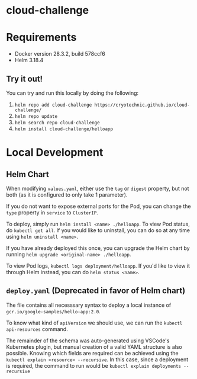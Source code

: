 # cloud-challenge

# Requirements
- Docker version 28.3.2, build 578ccf6
- Helm 3.18.4

## Try it out!
You can try and run this locally by doing the following:
1. `helm repo add cloud-challenge https://cryotechnic.github.io/cloud-challenge/`
2. `helm repo update`
3. `helm search repo cloud-challenge`
4. `helm install cloud-challenge/helloapp`

# Local Development

## Helm Chart
When modifying `values.yaml`, either use the `tag` or `digest` property, but not both (as it is configured to only take 1 parameter).

If you do not want to expose external ports for the Pod, you can change the `type` property in `service` to `ClusterIP`.

To deploy, simply run `helm install <name> ./helloapp`. To view Pod status, do `kubectl get all`. If you would like to uninstall, you can do so at any time using `helm uninstall <name>`.

If you have already deployed this once, you can upgrade the Helm chart by running `helm upgrade <original-name> ./helloapp`.

To view Pod logs, `kubectl logs deployment/helloapp`. If you'd like to view it through Helm instead, you can do `helm status <name>`.

## `deploy.yaml` (Deprecated in favor of Helm chart)
The file contains all necesssary syntax to deploy a local instance of `gcr.io/google-samples/hello-app:2.0`.

To know what kind of `apiVersion` we should use, we can run the `kubectl api-resources` command.

The remainder of the schema was auto-generated using VSCode's Kubernetes plugin, but manual creation of a valid YAML structure is also possible. Knowing which fields are required can be achieved using the `kubectl explain <resource> --recursive`. In this case, since a deployment is required, the command to run would be `kubectl explain deployments --recursive`
